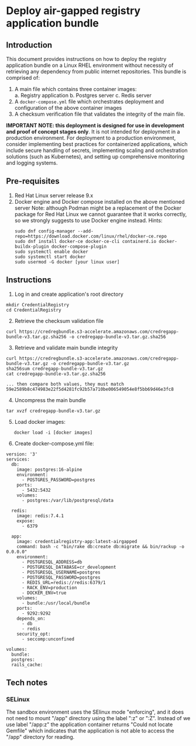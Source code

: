 # Deploy air-gapped registry application bundle
## Introduction
This document provides instructions on how to deploy the registry application bundle on a Linux RHEL environment without necessity of retrieving any dependency from public internet repositories.  This bundle is comprised of:
1. A main file which contains three container images:  
  a. Registry application
  b. Postgres server
  c. Redis server
2. A `docker-compose.yml` file which orchestrates deployment and configuration of the above container images
3. A checksum verification file that validates the integrity of the main file.

**IMPORTANT NOTE: this deployment is designed for use in development and proof of concept stages only**.  It is not intended for deployment in a production environment. For deployment to a production environment, consider implementing best practices for containerized applications, which include secure handling of secrets, implementing scaling and orchestration solutions (such as Kubernetes), and setting up comprehensive monitoring and logging systems.

## Pre-requisites
1. Red Hat Linux server release 9.x
2. Docker engine and Docker compose installed on the above mentioned server
   Note: although Podman might be a replacement of the Docker package for Red Hat Linux we cannot guarantee that it works correctly, so we strongly suggests to use Docker engine instead.
   Hints:
   ```
   sudo dnf config-manager --add-repo=https://download.docker.com/linux/rhel/docker-ce.repo
   sudo dnf install docker-ce docker-ce-cli containerd.io docker-buildx-plugin docker-compose-plugin
   sudo systemctl enable docker
   sudo systemctl start docker
   sudo usermod -G docker [your linux user]
   ```   
   

## Instructions
1. Log in and create application's root directory
```
mkdir CredentialRegistry
cd CredentialRegistry
``` 
2. Retrieve the checksum validation file
```
curl https://credregbundle.s3-accelerate.amazonaws.com/credregapp-bundle-v3.tar.gz.sha256 -o credregapp-bundle-v3.tar.gz.sha256
```
3. Retrieve and validate main bundle integrity
```
curl https://credregbundle.s3-accelerate.amazonaws.com/credregapp-bundle-v3.tar.gz -o credregapp-bundle-v3.tar.gz
sha256sum credregapp-bundle-v3.tar.gz
cat credregapp-bundle-v3.tar.gz.sha256

... then compare both values, they must match 59e2589b8c474983e22f5d4281fc92b57a710be006549054e8f5bb69d46e3fc8

```
4. Uncompress the main bundle
```
tar xvzf credregapp-bundle-v3.tar.gz
```
5. Load docker images:
```
   docker load -i [docker images]
```
6. Create docker-compose.yml file:
```
version: '3'
services:
  db:
    image: postgres:16-alpine
    environment:
      - POSTGRES_PASSWORD=postgres
    ports:
      - 5432:5432
    volumes:
      - postgres:/var/lib/postgresql/data

  redis:
    image: redis:7.4.1
    expose:
      - 6379

  app:
    image: credentialregistry-app:latest-airgapped
    command: bash -c "bin/rake db:create db:migrate && bin/rackup -o 0.0.0.0"
    environment:
      - POSTGRESQL_ADDRESS=db
      - POSTGRESQL_DATABASE=cr_development
      - POSTGRESQL_USERNAME=postgres
      - POSTGRESQL_PASSWORD=postgres
      - REDIS_URL=redis://redis:6379/1
      - RACK_ENV=production
      - DOCKER_ENV=true
    volumes:
      - bundle:/usr/local/bundle
    ports:
      - 9292:9292
    depends_on:
      - db
      - redis
    security_opt:
      - seccomp:unconfined

volumes:
  bundle:
  postgres:
  rails_cache:
```

## Tech notes
### SELinux
The sandbox environment uses the SElinux mode "enforcing", and it does not need to mount "/app" directory using the label ":z" or ":Z".  Instead of we use label "/app:z" the application container returns "Could not locate Gemfile" which indicates that the application is not able to access the "/app" directory for reading.
